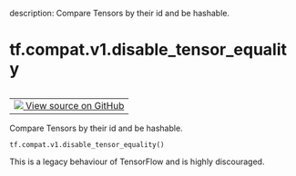description: Compare Tensors by their id and be hashable.

<div itemscope itemtype="http://developers.google.com/ReferenceObject">
<meta itemprop="name" content="tf.compat.v1.disable_tensor_equality" />
<meta itemprop="path" content="Stable" />
</div>

# tf.compat.v1.disable_tensor_equality

<!-- Insert buttons and diff -->

<table class="tfo-notebook-buttons tfo-api nocontent" align="left">
<td>
  <a target="_blank" href="https://github.com/tensorflow/tensorflow/blob/r2.4/tensorflow/python/framework/ops.py#L248-L255">
    <img src="https://www.tensorflow.org/images/GitHub-Mark-32px.png" />
    View source on GitHub
  </a>
</td>
</table>



Compare Tensors by their id and be hashable.

<pre class="devsite-click-to-copy prettyprint lang-py tfo-signature-link">
<code>tf.compat.v1.disable_tensor_equality()
</code></pre>



<!-- Placeholder for "Used in" -->

This is a legacy behaviour of TensorFlow and is highly discouraged.